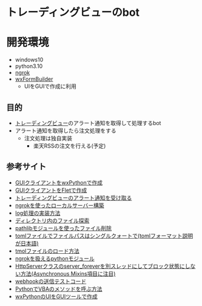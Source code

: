 # トレーディングビューのbot

# 開発環境

- windows10
- python3.10
- [ngrok](https://ngrok.com/)
- [wxFormBuilder](https://github.com/wxFormBuilder/wxFormBuilder)
    - UIをGUIで作成に利用


## 目的
- [トレーディングビュー](https://jp.tradingview.com/)のアラート通知を取得して処理するbot
- アラート通知を取得したら注文処理をする
    - 注文処理は独自実装
        - 楽天RSSの注文を行える(予定)

## 参考サイト
- [GUIクライアントをwxPythonで作成](https://zero-cheese.com/6667/)
- [GUIクライアントをFletで作成](https://qiita.com/NasuPanda/items/48849d7f925784d6b6a0)
- [トレーディングビューのアラート通知を受け取る](https://note.com/mioka_/n/n62b2615ca1cc)
- [ngrokを使ったローカルサーバー構築](https://zenn.dev/yu1low/articles/459fc8023e80a2)
- [log処理の実装方法](https://qiita.com/FukuharaYohei/items/92795107032c8c0bfd19)
- [ディレクトリ内のファイル探索](https://note.nkmk.me/python-pathlib-iterdir-glob/)
- [pathlibモジュールを使ったファイル削除](https://www.javadrive.jp/python/file/index10.html)
- [tomlファイルでファイルパスはシングルクォートで(tomlフォーマット説明が日本語)](https://toml.io/ja/v0.5.0)
- [tmolファイルのロード方法](https://qiita.com/tetrapod117/items/d27388d5ed9386c1efd6)
- [ngrokを扱えるpythonモジュール](https://ngrok.github.io/ngrok-python/index.html)
- [HttpServerクラスのserver_foreverを別スレッドにしてブロック状態にしない方法(Asynchronous Mixins項目に注目)](https://docs.python.org/3/library/socketserver.html)
- [webhookの送信テストコード](https://laboratory.kazuuu.net/sending-a-webhook-using-request-in-python/)
- [PythonでVBAのメソッドを呼ぶ方法](https://fastclassinfo.com/entry/run_excelvba_from_python/)
- [wxPythonのUIをGUIツールで作成](https://zenn.dev/naonaorange/articles/20190815_wxpython_wxformbuilder)
